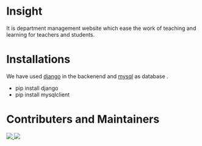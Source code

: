 <h1>Insight</h1>
It is department management website which ease the work of teaching and learning for teachers and students.


<h1>Installations</h1>
We have used <a href="https://www.djangoproject.com">django</a>  in the backenend and <a href ="https://www.mysql.com">mysql</a> as database .
<ul>
  <li>pip install django</li>
  <li>pip install mysqlclient </li>
  
  </ul>
  <h1>Contributers and Maintainers </h1>
  <a href="https://www.github.com/sachin2496">
  <img src="https://avatars.githubusercontent.com/u/77777198?v=4?size=1">
  </a>
  <a href="https://www.github.com/Deadman407">
  <img src="https://avatars.githubusercontent.com/u/85412351?v=4?size=1">
  </a>
  

